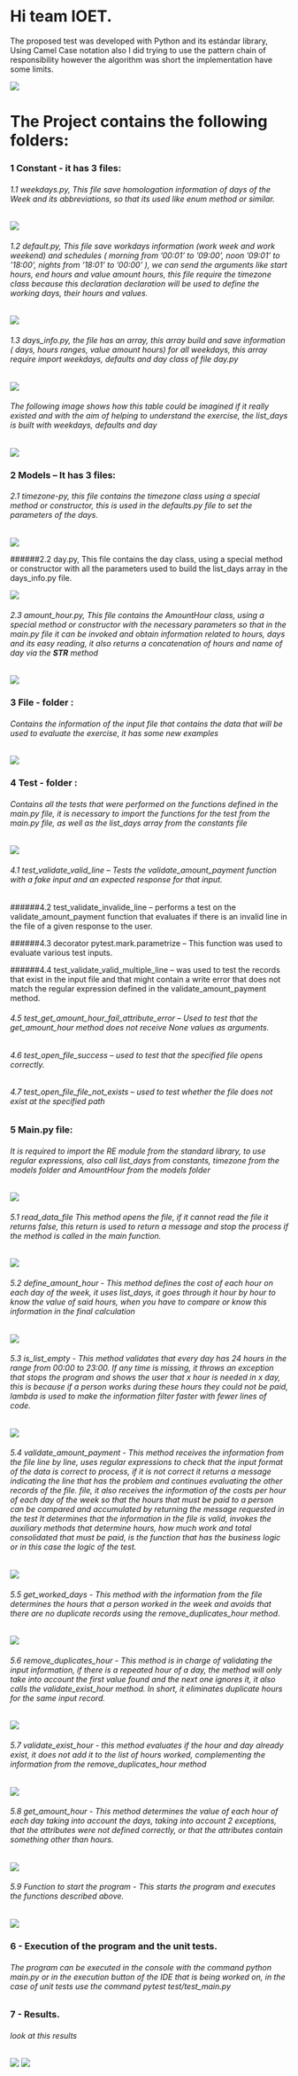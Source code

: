 # Hi team IOET.

The proposed test was developed with Python and its estándar library, Using Camel Case notation also I did trying to use the pattern chain of responsibility however the algorithm was short the implementation have some limits.

![](https://github.com/jefvasquezg/acme/blob/master/images/20.png)

# The Project contains the following folders:

### 1 Constant  - it has 3 files:

###### 1.1	weekdays.py, This file save homologation information of days of the Week and its abbreviations, so that its used like enum method or similar. 

![](https://github.com/jefvasquezg/acme/blob/master/images/1.png)

###### 1.2	default.py, This file save workdays information  (work week and work weekend) and schedules ( morning from ’00:01’ to ’09:00’, noon ’09:01’ to ’18:00’, nights from ’18:01’ to ’00:00’ ), we can send the arguments like start hours, end hours and value amount hours, this file require the timezone class because this declaration declaration will be used to define the working days, their hours and values. 

![](https://github.com/jefvasquezg/acme/blob/master/images/2.png)

###### 1.3	days_info.py, the file has an array, this array build and save information ( days, hours ranges, value amount hours) for all weekdays, this array require import weekdays, defaults and day class of file day.py

![](https://github.com/jefvasquezg/acme/blob/master/images/3.png)

###### The following image shows how this table could be imagined if it really existed and with the aim of helping to understand the exercise, the list_days is built with weekdays, defaults and day 

![](https://github.com/jefvasquezg/acme/blob/master/images/4.png)

### 2	Models – It has 3 files:

###### 2.1	timezone-py, this file contains the timezone class using a special method or constructor, this is used in the defaults.py file to set the parameters of the days. 

![](https://github.com/jefvasquezg/acme/blob/master/images/5.png)

######2.2	day.py, This file contains the day class, using a special method or constructor with all the parameters used to build the list_days array in the days_info.py file. 

![](https://github.com/jefvasquezg/acme/blob/master/images/6.png)

###### 2.3	amount_hour.py, This file contains the AmountHour class, using a special method or constructor with the necessary parameters so that in the main.py file it can be invoked and obtain information related to hours, days and its easy reading, it also returns a concatenation of hours and name of day via the __STR__ method

![](https://github.com/jefvasquezg/acme/blob/master/images/7.png)


### 3 File - folder :

###### Contains the information of the input file that contains the data that will be used to evaluate the exercise, it has some new examples

![](https://github.com/jefvasquezg/acme/blob/master/images/8.png)

### 4 Test - folder :

###### Contains all the tests that were performed on the functions defined in the main.py file, it is necessary to import the functions for the test from the main.py file, as well as the list_days array from the constants file

![](https://github.com/jefvasquezg/acme/blob/master/images/9.png)

###### 4.1 test_validate_valid_line – Tests the validate_amount_payment function with a fake input and an expected response for that input.

######4.2 test_validate_invalide_line – performs a test on the validate_amount_payment function that evaluates if there is an invalid line in the file of a given response to the user.

######4.3 decorator pytest.mark.parametrize – This function was used to evaluate various test inputs.

######4.4 test_validate_valid_multiple_line – was used to test the records that exist in the input file and that might contain a write error that does not match the regular expression defined in the validate_amount_payment method.

###### 4.5 test_get_amount_hour_fail_attribute_error – Used to test that the get_amount_hour method does not receive None values as arguments.

###### 4.6 test_open_file_success – used to test that the specified file opens correctly.

###### 4.7 test_open_file_file_not_exists – used to test whether the file does not exist at the specified path


### 5 Main.py file: 

###### It is required to import the RE module from the standard library, to use regular expressions, also call list_days from constants, timezone from the models folder and AmountHour from the models folder

![](https://github.com/jefvasquezg/acme/blob/master/images/10.png)

###### 5.1 read_data_file This method opens the file, if it cannot read the file it returns false, this return is used to return a message and stop the process if the method is called in the main function.

![](https://github.com/jefvasquezg/acme/blob/master/images/11.png)

###### 5.2 define_amount_hour - This method defines the cost of each hour on each day of the week, it uses list_days, it goes through it hour by hour to know the value of said hours, when you have to compare or know this information in the final calculation

![](https://github.com/jefvasquezg/acme/blob/master/images/12.png)

###### 5.3 is_list_empty -  This method validates that every day has 24 hours in the range from 00:00 to 23:00. If any time is missing, it throws an exception that stops the program and shows the user that x hour is needed in x day, this is because if a person works during these hours they could not be paid, lambda is used to make the information filter faster with fewer lines of code.

![](https://github.com/jefvasquezg/acme/blob/master/images/13.png)

###### 5.4 validate_amount_payment - This method receives the information from the file line by line, uses regular expressions to check that the input format of the data is correct to process, if it is not correct it returns a message indicating the line that has the problem and continues evaluating the other records of the file. file, it also receives the information of the costs per hour of each day of the week so that the hours that must be paid to a person can be compared and accumulated by returning the message requested in the test It determines that the information in the file is valid, invokes the auxiliary methods that determine hours, how much work and total consolidated that must be paid, is the function that has the business logic or in this case the logic of the test.

![](https://github.com/jefvasquezg/acme/blob/master/images/14.png)

###### 5.5 get_worked_days - This method with the information from the file determines the hours that a person worked in the week and avoids that there are no duplicate records using the remove_duplicates_hour method. 

![](https://github.com/jefvasquezg/acme/blob/master/images/15.png)

###### 5.6 remove_duplicates_hour   - This method is in charge of validating the input information, if there is a repeated hour of a day, the method will only take into account the first value found and the next one ignores it, it also calls the validate_exist_hour method. In short, it eliminates duplicate hours for the same input record.

![](https://github.com/jefvasquezg/acme/blob/master/images/16.png)

###### 5.7 validate_exist_hour  - this method evaluates if the hour and day already exist, it does not add it to the list of hours worked, complementing the information from the remove_duplicates_hour method

![](https://github.com/jefvasquezg/acme/blob/master/images/17.png)

###### 5.8 get_amount_hour -  This method determines the value of each hour of each day taking into account the days, taking into account 2 exceptions, that the attributes were not defined correctly, or that the attributes contain something other than hours.

![](https://github.com/jefvasquezg/acme/blob/master/images/18.png)

###### 5.9 Function to start the program - This starts the program and executes the functions described above.

![](https://github.com/jefvasquezg/acme/blob/master/images/19.png)

### 6	- Execution of the program and the unit tests.


###### The program can be executed in the console with the command python main.py or in the execution button of the IDE that is being worked on, in the case of unit tests use the command pytest test/test_main.py


### 7	- Results.

###### look at this results

![](https://github.com/jefvasquezg/acme/blob/master/images/21.jpeg)
![](https://github.com/jefvasquezg/acme/blob/master/images/22.jpeg)


